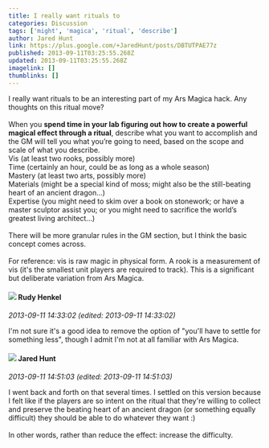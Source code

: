 ```yaml
---
title: I really want rituals to
categories: Discussion
tags: ['might', 'magica', 'ritual', 'describe']
author: Jared Hunt
link: https://plus.google.com/+JaredHunt/posts/DBTUTPAE77z
published: 2013-09-11T03:25:55.268Z
updated: 2013-09-11T03:25:55.268Z
imagelink: []
thumblinks: []
---
```


I really want rituals to be an interesting part of my Ars Magica hack. Any thoughts on this ritual move?<br /><br />When you <b>spend time in your lab figuring out how to create a powerful magical effect through a ritual</b>, describe what you want to accomplish and the GM will tell you what you’re going to need, based on the scope and scale of what you describe.<br />Vis (at least two rooks, possibly more)<br />Time (certainly an hour, could be as long as a whole season)<br />Mastery (at least two arts, possibly more)<br />Materials (might be a special kind of moss; might also be the still-beating heart of an ancient dragon…)<br />Expertise (you might need to skim over a book on stonework; or have a master sculptor assist you; or you might need to sacrifice the world’s greatest living architect…)<br /><br />There will be more granular rules in the GM section, but I think the basic concept comes across.<br /><br />For reference: vis is raw magic in physical form. A rook is a measurement of vis (it&#39;s the smallest unit players are required to track). This is a significant but deliberate variation from Ars Magica.
<div id='comment z132wbmguyzosvuec230vfcq3knrelngm04'>
  <h4><img src='{{site.baseurl}}//images/avatars/113109478365341925413_photo.jpg'> Rudy Henkel</h4>
      <p><cite>2013-09-11 14:33:02 (edited: 2013-09-11 14:33:02)</cite></p>
        <p>I&#39;m not sure it&#39;s a good idea to remove the option of &quot;you&#39;ll have to settle for something less&quot;, though I admit I&#39;m not at all familiar with Ars Magica.</p>
</div>
        

<div id='comment z132wbmguyzosvuec230vfcq3knrelngm04'>
  <h4><img src='{{site.baseurl}}//images/avatars/114672456174673088574_photo.jpg'> Jared Hunt</h4>
      <p><cite>2013-09-11 14:51:03 (edited: 2013-09-11 14:51:03)</cite></p>
        <p>I went back and forth on that several times. I settled on this version because I felt like if the players are so intent on the ritual that they&#39;re willing to collect and preserve the beating heart of an ancient dragon (or something equally difficult) they should be able to do whatever they want :)<br /><br />In other words, rather than reduce the effect: increase the difficulty.</p>
</div>
        